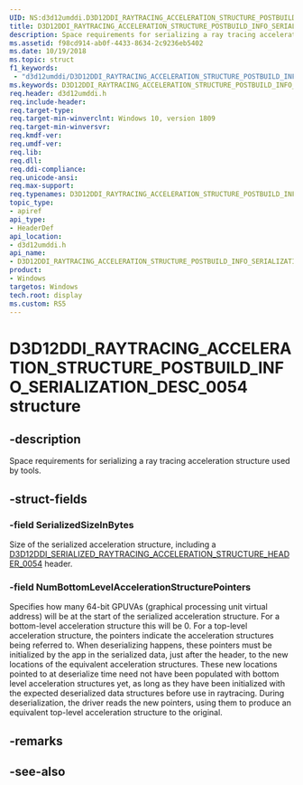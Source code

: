 ```yaml
---
UID: NS:d3d12umddi.D3D12DDI_RAYTRACING_ACCELERATION_STRUCTURE_POSTBUILD_INFO_SERIALIZATION_DESC_0054
title: D3D12DDI_RAYTRACING_ACCELERATION_STRUCTURE_POSTBUILD_INFO_SERIALIZATION_DESC_0054 (d3d12umddi.h)
description: Space requirements for serializing a ray tracing acceleration structure used by tools.
ms.assetid: f98cd914-ab0f-4433-8634-2c9236eb5402
ms.date: 10/19/2018
ms.topic: struct
f1_keywords:
 - "d3d12umddi/D3D12DDI_RAYTRACING_ACCELERATION_STRUCTURE_POSTBUILD_INFO_SERIALIZATION_DESC_0054"
ms.keywords: D3D12DDI_RAYTRACING_ACCELERATION_STRUCTURE_POSTBUILD_INFO_SERIALIZATION_DESC_0054, D3D12DDI_RAYTRACING_ACCELERATION_STRUCTURE_POSTBUILD_INFO_SERIALIZATION_DESC_0054, 
req.header: d3d12umddi.h
req.include-header:
req.target-type:
req.target-min-winverclnt: Windows 10, version 1809
req.target-min-winversvr:
req.kmdf-ver:
req.umdf-ver:
req.lib:
req.dll:
req.ddi-compliance:
req.unicode-ansi:
req.max-support:
req.typenames: D3D12DDI_RAYTRACING_ACCELERATION_STRUCTURE_POSTBUILD_INFO_SERIALIZATION_DESC_0054
topic_type: 
- apiref
api_type: 
- HeaderDef
api_location: 
- d3d12umddi.h
api_name: 
- D3D12DDI_RAYTRACING_ACCELERATION_STRUCTURE_POSTBUILD_INFO_SERIALIZATION_DESC_0054
product:
- Windows
targetos: Windows
tech.root: display
ms.custom: RS5
---
```


# D3D12DDI_RAYTRACING_ACCELERATION_STRUCTURE_POSTBUILD_INFO_SERIALIZATION_DESC_0054 structure

## -description

Space requirements for serializing a ray tracing acceleration structure used by tools.

## -struct-fields

### -field SerializedSizeInBytes

Size of the serialized acceleration structure, including a [D3D12DDI_SERIALIZED_RAYTRACING_ACCELERATION_STRUCTURE_HEADER_0054](ns-d3d12umddi-d3d12ddi_serialized_raytracing_acceleration_structure_header_0054.md) header. 

### -field NumBottomLevelAccelerationStructurePointers
 
Specifies how many 64-bit GPUVAs (graphical processing unit virtual address) will be at the start of the serialized acceleration structure. For a bottom-level acceleration structure this will be 0. For a top-level acceleration structure, the pointers indicate the acceleration structures being referred to. When deserializing happens, these pointers must be initialized by the app in the serialized data, just after the header, to the new locations of the equivalent acceleration structures. These new locations pointed to at deserialize time need not have been populated with bottom level acceleration structures yet, as long as they have been initialized with the expected deserialized data structures before use in raytracing. During deserialization, the driver reads the new pointers, using them to produce an equivalent top-level acceleration structure to the original.

## -remarks

## -see-also
